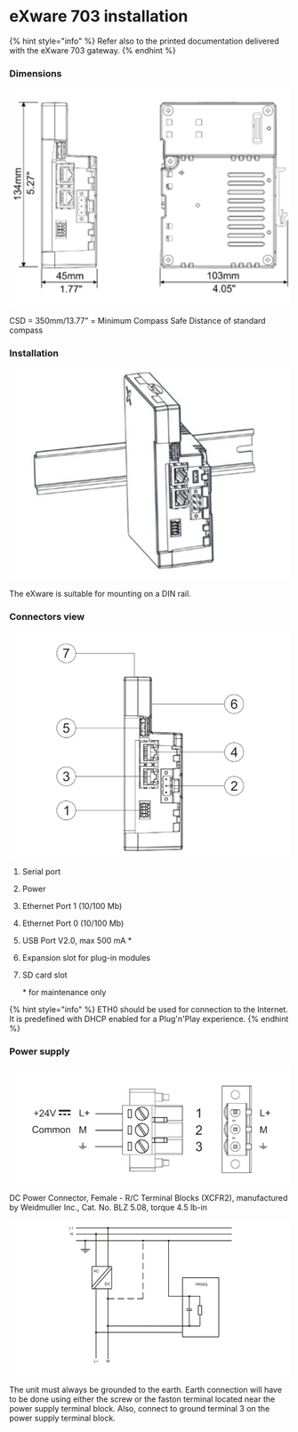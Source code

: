 # eXware 703 installation

{% hint style="info" %}
Refer also to the printed documentation delivered with the eXware 703 gateway.
{% endhint %}

### Dimensions

![](<../../../.gitbook/assets/image (70).png>)

CSD = 350mm/13.77” = Minimum Compass Safe Distance of standard compass

### Installation

![](<../../../.gitbook/assets/image (71).png>)

The eXware is suitable for mounting on a DIN rail.



### Connectors view

![](<../../../.gitbook/assets/image (68).png>)

1. Serial port
2. Power
3. Ethernet Port 1 (10/100 Mb)
4. Ethernet Port 0 (10/100 Mb)
5. USB Port V2.0, max 500 mA \*
6. Expansion slot for plug-in modules
7.  SD card slot

    \* for maintenance only

{% hint style="info" %}
ETH0 should be used for connection to the Internet. It is predefined with DHCP enabled for a Plug'n'Play experience.
{% endhint %}

### Power supply

![](<../../../.gitbook/assets/image (74).png>)

DC Power Connector, Female - R/C Terminal Blocks (XCFR2), manufactured by Weidmuller Inc., Cat. No. BLZ 5.08, torque 4.5 lb-in

![](<../../../.gitbook/assets/image (67).png>)

The unit must always be grounded to the earth. Earth connection will have to be done using either the screw or the faston terminal located near the power supply terminal block. Also, connect to ground terminal 3 on the power supply terminal block.

